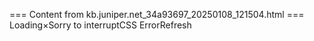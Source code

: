 === Content from kb.juniper.net_34a93697_20250108_121504.html ===
Loading×Sorry to interruptCSS ErrorRefresh
